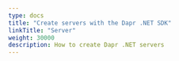 ```yaml
---
type: docs
title: "Create servers with the Dapr .NET SDK"
linkTitle: "Server"
weight: 30000
description: How to create Dapr .NET servers
---
```


